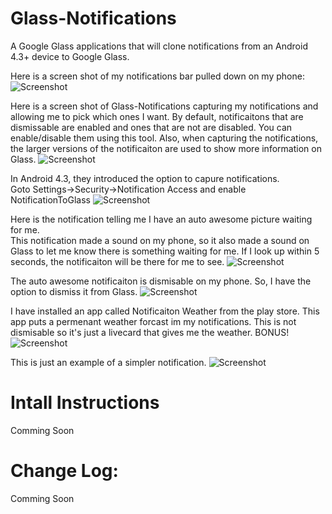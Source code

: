 Glass-Notifications
===================
A Google Glass applications that will clone notifications from an Android 4.3+ device to Google Glass.

Here is a screen shot of my notifications bar pulled down on my phone:
![Screenshot](https://github.com/TheMasterBaron/Glass-Notifications/blob/master/screenshots/phone-notifications.png?raw=true)

Here is a screen shot of Glass-Notifications capturing my notifications and allowing 
me to pick which ones I want.  By default, notificaitons that are dismissable are 
enabled and ones that are not are disabled.  You can enable/disable them using this tool.
Also, when capturing the notifications, the larger versions of the notificaiton are used to 
show more information on Glass.
![Screenshot](https://github.com/TheMasterBaron/Glass-Notifications/blob/master/screenshots/phone-captured-notifications.png?raw=true)

In Android 4.3, they introduced the option to capure notifications.  
Goto Settings->Security->Notification Access and enable NotificationToGlass
![Screenshot](https://github.com/TheMasterBaron/Glass-Notifications/blob/master/screenshots/phone-notification-access.png?raw=true)

Here is the notification telling me I have an auto awesome picture waiting for me.  
This notification made a sound on my phone, so it also made a sound on Glass to let 
me know there is something waiting for me.  If I look up within 5 seconds, the notificaiton 
will be there for me to see.
![Screenshot](https://github.com/TheMasterBaron/Glass-Notifications/blob/master/screenshots/glass-autoawesome.png?raw=true)

The auto awesome notificaiton is dismisable on my phone.  So, I have the option to dismiss it from Glass.
![Screenshot](https://github.com/TheMasterBaron/Glass-Notifications/blob/master/screenshots/glass-autoawesome-dismiss.png?raw=true)

I have installed an app called Notificaiton Weather from the play store.  This app puts a permenant weather 
forcast im my notifications.  This is not dismisable so it's just a livecard that gives me the weather. BONUS!
![Screenshot](https://github.com/TheMasterBaron/Glass-Notifications/blob/master/screenshots/glass-weather.png?raw=true)

This is just an example of a simpler notification.
![Screenshot](https://github.com/TheMasterBaron/Glass-Notifications/blob/master/screenshots/glass-small.png?raw=true)

Intall Instructions
===================
Comming Soon  

Change Log:
===========
Comming Soon  
